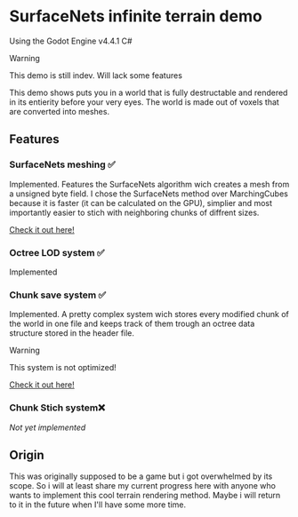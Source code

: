 # SurfaceNets infinite terrain demo
Using the Godot Engine v4.4.1 C#

> [!WARNING]
> This demo is still indev.
> Will lack some features

This demo shows puts you in a world that is fully destructable and rendered in its entierity before your very eyes.
The world is made out of voxels that are converted into meshes.


## Features
### SurfaceNets meshing ✅
Implemented.
Features the SurfaceNets algorithm wich creates a mesh from a unsigned byte field.
I chose the SurfaceNets method over MarchingCubes because it is faster (it can be calculated on the GPU), simplier and most importantly easier to stich with neighboring chunks of diffrent sizes.

[Check it out here!](scenes/Application/World/WorldTerrain/Chunk/SurfaceNets)

### Octree LOD system ✅
Implemented

### Chunk save system ✅
Implemented.
A pretty complex system wich stores every modified chunk of the world in one file and keeps track of them trough an octree data structure stored in the header file.

> [!WARNING]
> This system is not optimized!

[Check it out here!](scenes/Application/World/WorldSave)

### Chunk Stich system❌
*Not yet implemented*

## Origin
This was originally supposed to be a game but i got overwhelmed by its scope.
So i will at least share my current progress here with anyone who wants to implement this cool terrain rendering method.
Maybe i will return to it in the future when I'll have some more time.
